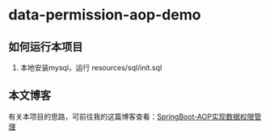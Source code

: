# data-permission-aop-demo

## 如何运行本项目

1. 本地安装mysql，运行 resources/sql/init.sql 



## 本文博客

有关本项目的思路，可前往我的这篇博客查看：[SpringBoot-AOP实现数据权限管理](http://juliajiang.top/2021/03/07/SpringBoot-AOP实现数据权限管理/)

